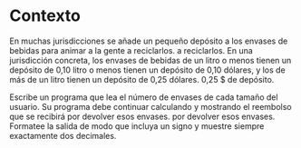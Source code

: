 # Contexto
En muchas jurisdicciones se añade un pequeño depósito a los envases de bebidas para animar a la gente a reciclarlos.
a reciclarlos. En una jurisdicción concreta, los envases de bebidas de un litro o menos tienen un depósito de 0,10
litro o menos tienen un depósito de 0,10 dólares, y los de más de un litro tienen un depósito de 0,25 dólares.
0,25 $ de depósito.

Escribe un programa que lea el número de envases de cada tamaño del usuario.
Su programa debe continuar calculando y mostrando el reembolso que se recibirá por devolver esos envases.
por devolver esos envases. Formatee la salida de modo que incluya un signo y muestre siempre exactamente dos decimales.